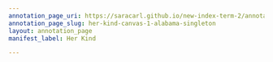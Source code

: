 ```yaml
---
annotation_page_uri: https://saracarl.github.io/new-index-term-2/annotations/her-kind-canvas-1-alabama-singleton.json
annotation_page_slug: her-kind-canvas-1-alabama-singleton
layout: annotation_page
manifest_label: Her Kind

---
```

